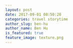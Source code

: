 ```yaml
---
layout: post
date: 2017-09-01 08:50:28
categories: travel storytime
author_slug: ben-hu
author_name: Ben Hu
is_featured: true
feature_image: texture.png
---
```

